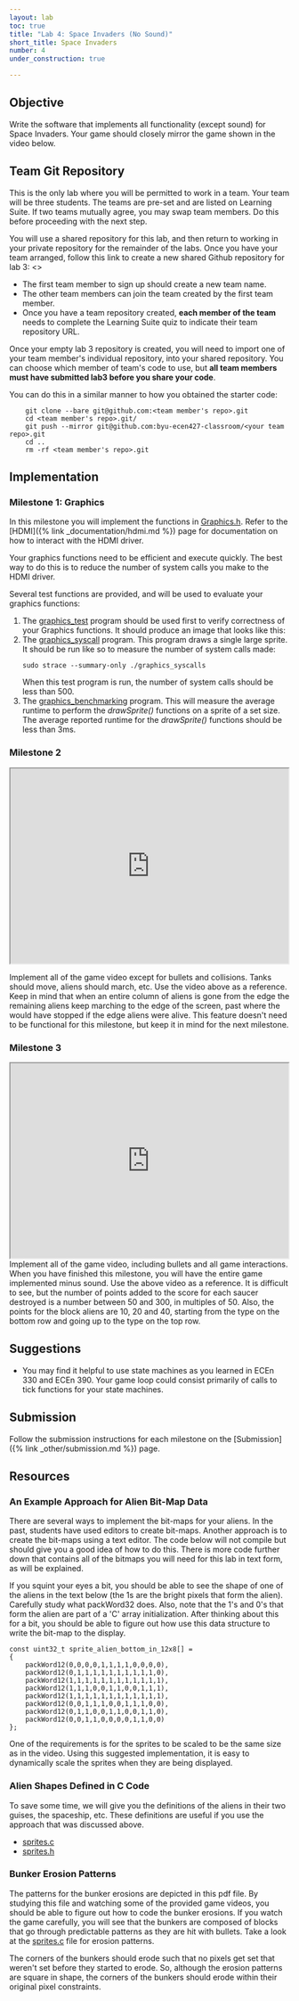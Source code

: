 ```yaml
---
layout: lab
toc: true
title: "Lab 4: Space Invaders (No Sound)"
short_title: Space Invaders
number: 4
under_construction: true

---
```


## Objective
Write the software that implements all functionality (except sound) for Space Invaders. Your game should closely mirror the game shown in the video below.

## Team Git Repository 

This is the only lab where you will be permitted to work in a team.  Your team will be three students.  The teams are pre-set and are listed on Learning Suite.  If two teams mutually agree, you may swap team members.  Do this before proceeding with the next step.


You will use a shared repository for this lab, and then return to working in your private repository for the remainder of the labs.  Once you have your team arranged, follow this link to create a new shared Github repository for lab 3: <>
  * The first team member to sign up should create a new team name.
  * The other team members can join the team created by the first team member.
  * Once you have a team repository created, **each member of the team** needs to complete the Learning Suite quiz to indicate their team repository URL.

Once your empty lab 3 repository is created, you will need to import one of your team member's individual repository, into your shared repository. You can choose which member of team's code to use, but **all team members must have submitted lab3 before you share your code**.

You can do this in a similar manner to how you obtained the starter code:

        git clone --bare git@github.com:<team member's repo>.git
        cd <team member's repo>.git/
        git push --mirror git@github.com:byu-ecen427-classroom/<your team repo>.git
        cd ..
        rm -rf <team member's repo>.git


## Implementation

### Milestone 1: Graphics

<!-- <iframe width="500" height="350"
src="https://www.youtube.com/embed/V5XPFLa0Cdk?start=200">
</iframe> -->

In this milestone you will implement the functions in [Graphics.h](https://github.com/byu-cpe/ecen427_student/blob/main/userspace/apps/space_invaders/Graphics.h). Refer to the [HDMI]({% link _documentation/hdmi.md %}) page for documentation on how to interact with the HDMI driver.

Your graphics functions need to be efficient and execute quickly.  The best way to do this is to reduce the number of system calls you make to the HDMI driver.

Several test functions are provided, and will be used to evaluate your graphics functions:
1. The [graphics_test](https://github.com/byu-cpe/ecen427_student/tree/main/userspace/apps/graphics_test) program should be used first to verify correctness of your Graphics functions.  It should produce an image that looks like this:
1. The [graphics_syscall](https://github.com/byu-cpe/ecen427_student/tree/main/userspace/apps/graphics_syscalls) program.  This program draws a single large sprite.  It should be run like so to measure the number of system calls made:
    ```
    sudo strace --summary-only ./graphics_syscalls
    ```
    When this test program is run, the number of system calls should be less than 500.
1. The [graphics_benchmarking](https://github.com/byu-cpe/ecen427_student/tree/main/userspace/apps/graphics_benchmarking) program.  This will measure the average runtime to perform the *drawSprite()* functions on a sprite of a set size.  The average reported runtime for the *drawSprite()* functions should be less than 3ms.

### Milestone 2 

<iframe width="500" height="350"
src="https://www.youtube.com/embed/kGd4K0jBjis">
</iframe>

Implement all of the game video except for bullets and collisions.  Tanks should move, aliens should march, etc.  Use the video above as a reference. Keep in mind that when an entire column of aliens is gone from the edge the remaining aliens keep marching to the edge of the screen, past where the would have stopped if the edge aliens were alive. This feature doesn't need to be functional for this milestone, but keep it in mind for the next milestone.

### Milestone 3 
<iframe width="500" height="350"
src="https://www.youtube.com/embed/V5XPFLa0Cdk?start=200">
</iframe>
Implement all of the game video, including bullets and all game interactions.  When you have finished this milestone, you will have the entire game implemented minus sound.  Use the above video as a reference.  
It is difficult to see, but the number of points added to the score for each saucer destroyed is a number between 50 and 300, in multiples of 50. Also, the points for the block aliens are 10, 20 and 40, starting from the type on the bottom row and going up to the type on the top row.

## Suggestions 
<!-- Unlike previous courses, in this course you are given quite a bit of freedom regarding your implementation strategy.  However, you must work within these requirements:
  - You must adhere to the coding standard.  
    * Since header files are usually provided to you, students often forget about the coding standard rules regarding header files.  Be sure to review Rule 2.1.  
    * You will find it easier to follow this rule if you only put items in your header files that *need to be used by other .c files*.  If a #define, struct, etc. is only used in one .c file, it should be placed at the top of that .c file, and NOT in a header file.  This is good C coding practice and you should make a habit of following it when designing your own software structure. -->
  - You may find it helpful to use state machines as you learned in ECEn 330 and ECEn 390. Your game loop could consist primarily of calls to tick functions for your state machines. 

## Submission 
Follow the submission instructions for each milestone on the [Submission]({% link _other/submission.md %}) page.


## Resources 

### An Example Approach for Alien Bit-Map Data 

There are several ways to implement the bit-maps for your aliens. In the past, students have used editors to create bit-maps. Another approach is to create the bit-maps using a text editor. The code below will not compile but should give you a good idea of how to do this. There is more code further down that contains all of the bitmaps you will need for this lab in text form, as will be explained.

If you squint your eyes a bit, you should be able to see the shape of one of the aliens in the text below (the 1s are the bright pixels that form the alien). Carefully study what packWord32 does. Also, note that the 1's and 0's that form the alien are part of a 'C' array initialization. After thinking about this for a bit, you should be able to figure out how use this data structure to write the bit-map to the display.

```
const uint32_t sprite_alien_bottom_in_12x8[] =
{
	packWord12(0,0,0,0,1,1,1,1,0,0,0,0),
	packWord12(0,1,1,1,1,1,1,1,1,1,1,0),
	packWord12(1,1,1,1,1,1,1,1,1,1,1,1),
	packWord12(1,1,1,0,0,1,1,0,0,1,1,1),
	packWord12(1,1,1,1,1,1,1,1,1,1,1,1),
	packWord12(0,0,1,1,1,0,0,1,1,1,0,0),
	packWord12(0,1,1,0,0,1,1,0,0,1,1,0),
	packWord12(0,0,1,1,0,0,0,0,1,1,0,0)
};
```

One of the requirements is for the sprites to be scaled to be the same size as in the video.  Using this suggested implementation, it is easy to dynamically scale the sprites when they are being displayed.

### Alien Shapes Defined in C Code 

To save some time, we will give you the definitions of the aliens in their two guises, the spaceship, etc. These definitions are useful if you use the approach that was discussed above.

  * [sprites.c](https://github.com/byu-cpe/ecen427_student/blob/master/userspace/apps/space_invaders/resources/sprites.c)
  * [sprites.h](https://github.com/byu-cpe/ecen427_student/blob/master/userspace/apps/space_invaders/resources/sprites.h)

### Bunker Erosion Patterns 

The patterns for the bunker erosions are depicted in this pdf file. By studying this file and watching some of the provided game videos, you should be able to figure out how to code the bunker erosions. If you watch the game carefully, you will see that the bunkers are composed of blocks that go through predictable patterns as they are hit with bullets.  Take a look at the [sprites.c](https://github.com/byu-cpe/ecen427_student/blob/master/userspace/apps/space_invaders/resources/sprites.c) file for erosion patterns.

The corners of the bunkers should erode such that no pixels get set that weren't set before they started to erode.  So, although the erosion patterns are square in shape, the corners of the bunkers should erode within their original pixel constraints.
